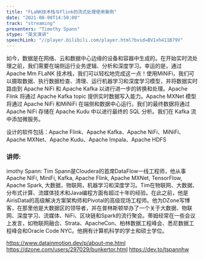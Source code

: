 ```yaml
---
title: "FLaNK技术栈与Flink的流式处理使用案例"
date: "2021-08-08T14:50:00" 
track: "streaming"
presenters: "Timothy Spann"
stype: "英文演讲"
speechLink: "//player.bilibili.com/player.html?bvid=BV1xh411B79V"
---
```

如今，数据是在网络、云和数据中心边缘的设备和容器中生成的。在开始实时流处理之前，我们需要在端侧运行业务逻辑、分析和深度学习。幸运的是，通过 Apache Mm FLaNK 技术栈，我们可以轻松地完成这一点！使用MiNiFi，我们可以摄取数据、执行数据检查、清理、运行机器学习和深度学习模型，并将数据实时路由到 Apache NiFi 和 Apache Kafka 以进行进一步的转换和处理。Apache Flink 将通过 Apache Kafka topic 提供实时数据写入能力。Apache MXNet 模型将通过 Apache NiFi 和MiNiFi 在端侧和数据中心运行。我们的最终数据将通过Apache NiFi 存储在 Apache Kudu 中以进行最终的 SQL 分析。我们在 Kafka 流中添加微服务。

设计的软件包括：Apache Flink、Apache Kafka、Apache NiFi、MiNiFi、Apache MXNet、Apache Kudu、Apache Impala、Apache HDFS
 ### 讲师: 
 imothy Spann: Tim Spann是Cloudera的首席DataFlow一线工程师，他从事Apache NiFi, MiniFi, Kafka, Apache Flink, Apache MXNet, TensorFlow, Apache Spark, 大数据，物联网，机器学习和深度学习。Tim在物联网、大数据、分布式计算、流媒体技术和Java编程方面有超过十年的经验。在此之前，他是AirisData的高级解决方案架构师和Pivotal的高级现场工程师。他为DZone写博客，在那里他是大数据区的领导者，并在普林斯顿举办了一个关于大数据、物联网、深度学习、流媒体、NiFi、区块链和Spark的流行聚会。蒂姆经常在一些会议上发言，如物联网融合、Strata、ApacheCon、柏林数据工程峰会、悉尼数据工程峰会和Oracle Code NYC。他拥有计算机科学的学士和硕士学位。

https://www.datainmotion.dev/p/about-me.html
https://dzone.com/users/297029/bunkertor.html
https://dev.to/tspannhw

